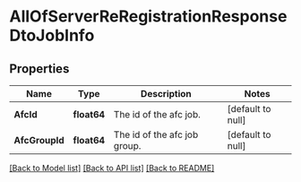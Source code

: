 # AllOfServerReRegistrationResponseDtoJobInfo

## Properties
Name | Type | Description | Notes
------------ | ------------- | ------------- | -------------
**AfcId** | **float64** | The id of the afc job. | [default to null]
**AfcGroupId** | **float64** | The id of the afc job group. | [default to null]

[[Back to Model list]](../README.md#documentation-for-models) [[Back to API list]](../README.md#documentation-for-api-endpoints) [[Back to README]](../README.md)

